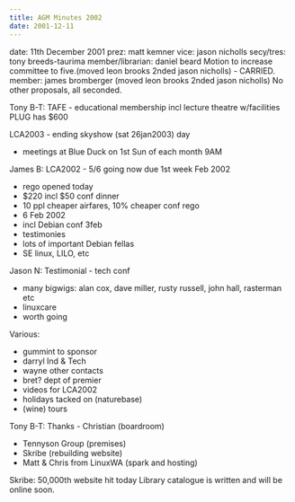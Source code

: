 ```yaml
---
title: AGM Minutes 2002
date: 2001-12-11
---
```


date: 11th December 2001
prez: matt kemner
vice: jason nicholls
secy/tres: tony breeds-taurima
member/librarian: daniel beard
Motion to increase committee to five.(moved leon brooks 2nded jason nicholls) - CARRIED.
member: james bromberger (moved leon brooks 2nded jason nicholls)
No other proposals, all seconded.

Tony B-T:
TAFE - educational membership incl lecture theatre w/facilities
PLUG has $600

LCA2003 - ending skyshow (sat 26jan2003) day
- meetings at Blue Duck on 1st Sun of each month 9AM

James B:
LCA2002 - 5/6 going now due 1st week Feb 2002
- rego opened today
- $220 incl $50 conf dinner
- 10 ppl cheaper airfares, 10% cheaper conf rego
- 6 Feb 2002
- incl Debian conf 3feb
- testimonies
- lots of important Debian fellas
- SE linux, LILO, etc

Jason N:
Testimonial - tech conf
- many bigwigs: alan cox, dave miller, rusty russell, john hall, rasterman etc
- linuxcare
- worth going

Various:
- gummint to sponsor
- darryl Ind & Tech
- wayne other contacts
- bret? dept of premier
- videos for LCA2002
- holidays tacked on (naturebase)
- (wine) tours

Tony B-T:
Thanks - Christian (boardroom)
- Tennyson Group (premises)
- Skribe (rebuilding website)
- Matt & Chris from LinuxWA (spark and hosting)

Skribe:
50,000th website hit today
Library catalogue is written and will be online soon.
